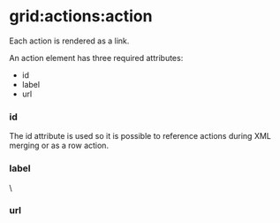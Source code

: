 # grid:actions:action

Each action is rendered as a link.

An action element has three required attributes:


* id
* label
* url


### id

The id attribute is used so it is possible to reference actions during XML merging or as a row action.


### label


\
### url